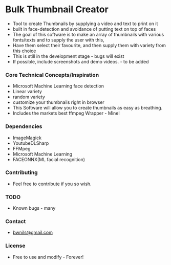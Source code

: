 ﻿# Bulk Thumbnail Creator

- Tool to create Thumbnails by supplying a video and text to print on it
- built in face-detection and avoidance of putting text on top of faces
- The goal of this software is to make an array of thumbnails with various fonts/texts and to supply the user with this,
- Have them select their favourite, and then supply them with variety from this choice
- This is still in the development stage - bugs will exist
- If possible, include screenshots and demo videos. - to be added

### Core Technical Concepts/Inspiration

- Microsoft Machine Learning face detection
- Linear variety 
- random variety 
- customize your thumbnails right in browser
- This Software will allow you to create thumbnails as easy as breathing.
- Includes the markets best ffmpeg Wrapper - Mine!

### Dependencies

- ImageMagick
- YoutubeDLSharp
- FFMpeg
- Microsoft Machine Learning
- FACEONNX(ML facial recognition)

### Contributing

- Feel free to contribute if you so wish.

### TODO
- Known bugs - many

### Contact

- bwnils@gmail.com

### License
- Free to use and modify - Forever!


